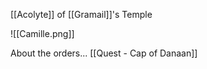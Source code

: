 [[Acolyte]] of [[Gramail]]'s Temple

![[Camille.png]]


About the orders...
[[Quest - Cap of Danaan]]
